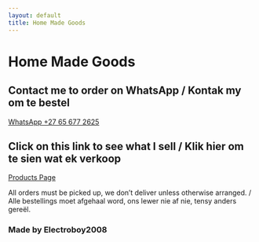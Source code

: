 ```yaml
---
layout: default
title: Home Made Goods
---
```


# Home Made Goods

## Contact me to order on WhatsApp / Kontak my om te bestel
[WhatsApp +27 65 677 2625](https://wa.me/27656772625)


## Click on this link to see what I sell / Klik hier om te sien wat ek verkoop
[Products Page](https://share.samsungcloud.com/sharedalbum/6JN1UIcZI4)

All orders must be picked up, we don’t deliver unless otherwise arranged. / Alle bestellings moet afgehaal word, ons lewer nie af nie, tensy anders gereël.

### Made by Electroboy2008

